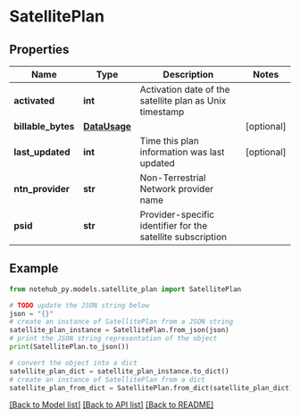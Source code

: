 # SatellitePlan

## Properties

| Name               | Type                          | Description                                                 | Notes      |
| ------------------ | ----------------------------- | ----------------------------------------------------------- | ---------- |
| **activated**      | **int**                       | Activation date of the satellite plan as Unix timestamp     |
| **billable_bytes** | [**DataUsage**](DataUsage.md) |                                                             | [optional] |
| **last_updated**   | **int**                       | Time this plan information was last updated                 | [optional] |
| **ntn_provider**   | **str**                       | Non-Terrestrial Network provider name                       |
| **psid**           | **str**                       | Provider-specific identifier for the satellite subscription |

## Example

```python
from notehub_py.models.satellite_plan import SatellitePlan

# TODO update the JSON string below
json = "{}"
# create an instance of SatellitePlan from a JSON string
satellite_plan_instance = SatellitePlan.from_json(json)
# print the JSON string representation of the object
print(SatellitePlan.to_json())

# convert the object into a dict
satellite_plan_dict = satellite_plan_instance.to_dict()
# create an instance of SatellitePlan from a dict
satellite_plan_from_dict = SatellitePlan.from_dict(satellite_plan_dict)
```

[[Back to Model list]](../README.md#documentation-for-models) [[Back to API list]](../README.md#documentation-for-api-endpoints) [[Back to README]](../README.md)
